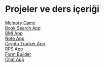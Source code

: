 # Projeler ve ders içeriği

[Memory Game](https://memory-game-melih.netlify.app/)\
[Book Search App](https://book-search-melih.netlify.app/)\
[BMI App](https://bmi-app-melih.netlify.app/)\
[Note App](https://note-app-melih.netlify.app/)\
[Crypto Tracker App](https://crypto-tracker-app-melih.netlify.app/)\
[RPS App](https://rps-app-melih.netlify.app/)\
[Form Builder](https://form-builder-melih.netlify.app)\
[Chat App](https://melih-chat-app.web.app)